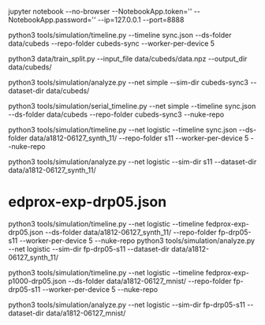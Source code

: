 jupyter notebook --no-browser --NotebookApp.token='' --NotebookApp.password='' --ip=127.0.0.1 --port=8888


python3 tools/simulation/timeline.py --timeline sync.json --ds-folder data/cubeds --repo-folder cubeds-sync --worker-per-device 5


python3 data/train_split.py --input_file data/cubeds/data.npz --output_dir  data/cubeds/ 

python3 tools/simulation/analyze.py --net simple --sim-dir cubeds-sync3 --dataset-dir data/cubeds/


python3 tools/simulation/serial_timeline.py --net simple --timeline sync.json --ds-folder data/cubeds --repo-folder cubeds-sync3 --nuke-repo


python3 tools/simulation/timeline.py --net logistic  --timeline sync.json --ds-folder data/a1812-06127_synth_11/ --repo-folder s11 --worker-per-device 5 --nuke-repo


python3 tools/simulation/analyze.py --net logistic --sim-dir s11 --dataset-dir data/a1812-06127_synth_11/

# edprox-exp-drp05.json 
python3 tools/simulation/timeline.py --net logistic  --timeline fedprox-exp-drp05.json --ds-folder data/a1812-06127_synth_11/ --repo-folder fp-drp05-s11 --worker-per-device 5 --nuke-repo
python3 tools/simulation/analyze.py --net logistic --sim-dir fp-drp05-s11 --dataset-dir data/a1812-06127_synth_11/


python3 tools/simulation/timeline.py --net logistic  --timeline fedprox-exp-p1000-drp05.json --ds-folder data/a1812-06127_mnist/ --repo-folder fp-drp05-s11 --worker-per-device 5 --nuke-repo

python3 tools/simulation/analyze.py --net logistic --sim-dir fp-drp05-s11 --dataset-dir  data/a1812-06127_mnist/ 
